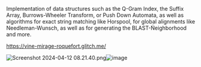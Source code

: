Implementation of data structures such as the Q-Gram Index, the Suffix Array, Burrows-Wheeler Transform, or Push Down Automata, as well as algorithms for exact string matching like Horspool, for global alignments like Needleman-Wunsch, as well as  for generating the BLAST-Ńeighborhood and more.

https://vine-mirage-roquefort.glitch.me/




<img src="blob:chrome-untrusted://media-app/892d3932-ceff-4969-b58b-ecccadf3d8bf" alt="Screenshot 2024-04-12 08.21.40.png"/>![image](https://github.com/kris96tian/dsa_cpp/assets/92834350/576500f4-dc91-4e3c-a0a8-c40015aa5b38)
